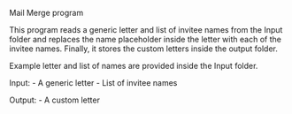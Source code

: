 Mail Merge program

This program reads a generic letter and list of invitee names
from the Input folder and replaces the name placeholder inside 
the letter with each of the invitee names. Finally, it stores the 
custom letters inside the output folder. 

Example letter and list of names are provided inside the Input 
folder.

Input: - A generic letter
       - List of invitee names

Output: - A custom letter

